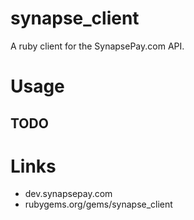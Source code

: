 # synapse_client

A ruby client for the SynapsePay.com API.

# Usage

## TODO

# Links

* dev.synapsepay.com
* rubygems.org/gems/synapse_client
